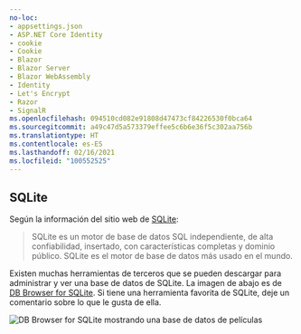 ```yaml
---
no-loc:
- appsettings.json
- ASP.NET Core Identity
- cookie
- Cookie
- Blazor
- Blazor Server
- Blazor WebAssembly
- Identity
- Let's Encrypt
- Razor
- SignalR
ms.openlocfilehash: 094510cd082e91808d47473cf84226530f0bca64
ms.sourcegitcommit: a49c47d5a573379effee5c6b6e36f5c302aa756b
ms.translationtype: HT
ms.contentlocale: es-ES
ms.lasthandoff: 02/16/2021
ms.locfileid: "100552525"
---
```

## <a name="sqlite"></a>SQLite

Según la información del sitio web de [SQLite](https://www.sqlite.org/):

> SQLite es un motor de base de datos SQL independiente, de alta confiabilidad, insertado, con características completas y dominio público. SQLite es el motor de base de datos más usado en el mundo.

Existen muchas herramientas de terceros que se pueden descargar para administrar y ver una base de datos de SQLite. La imagen de abajo es de [DB Browser for SQLite](https://sqlitebrowser.org/). Si tiene una herramienta favorita de SQLite, deje un comentario sobre lo que le gusta de ella.

![DB Browser for SQLite mostrando una base de datos de películas](~/tutorials/first-mvc-app-xplat/working-with-sql/_static/dbb.png)
